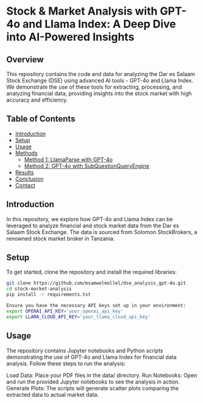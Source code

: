 # Stock & Market Analysis with GPT-4o and Llama Index: A Deep Dive into AI-Powered Insights

## Overview

This repository contains the code and data for analyzing the Dar es Salaam Stock Exchange (DSE) using advanced AI tools - GPT-4o and Llama Index. We demonstrate the use of these tools for extracting, processing, and analyzing financial data, providing insights into the stock market with high accuracy and efficiency.

## Table of Contents
- [Introduction](#introduction)
- [Setup](#setup)
- [Usage](#usage)
- [Methods](#methods)
  - [Method 1: LlamaParse with GPT-4o](#method-1-llamaparse-with-gpt-4o)
  - [Method 2: GPT-4o with SubQuestionQueryEngine](#method-2-gpt-4o-with-subquestionqueryengine)
- [Results](#results)
- [Conclusion](#conclusion)
- [Contact](#contact)

## Introduction

In this repository, we explore how GPT-4o and Llama Index can be leveraged to analyze financial and stock market data from the Dar es Salaam Stock Exchange. The data is sourced from Solomon StockBrokers, a renowned stock market broker in Tanzania.

## Setup

To get started, clone the repository and install the required libraries:

```bash
git clone https://github.com/msamwelmollel/dse_analysis_gpt-4o.git
cd stock-market-analysis
pip install -r requirements.txt

Ensure you have the necessary API keys set up in your environment:
export OPENAI_API_KEY='your_openai_api_key'
export LLAMA_CLOUD_API_KEY='your_llama_cloud_api_key'
```

## Usage
The repository contains Jupyter notebooks and Python scripts demonstrating the use of GPT-4o and Llama Index for financial data analysis. Follow these steps to run the analysis:

Load Data: Place your PDF files in the data/ directory.
Run Notebooks: Open and run the provided Jupyter notebooks to see the analysis in action.
Generate Plots: The scripts will generate scatter plots comparing the extracted data to actual market data.

